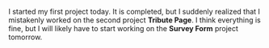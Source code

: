I started my first project today. It is completed, but I suddenly realized that I mistakenly worked on the second project  **Tribute Page**. I think everything is fine, but I will likely have to start working on the **Survey Form** project tomorrow.